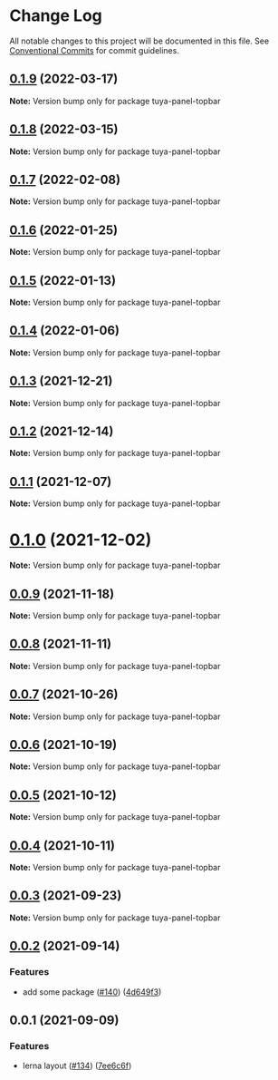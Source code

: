 # Change Log

All notable changes to this project will be documented in this file.
See [Conventional Commits](https://conventionalcommits.org) for commit guidelines.

## [0.1.9](https://github.com/tuya/tuya-panel-kit/compare/tuya-panel-topbar@0.1.8...tuya-panel-topbar@0.1.9) (2022-03-17)

**Note:** Version bump only for package tuya-panel-topbar





## [0.1.8](https://github.com/tuya/tuya-panel-kit/compare/tuya-panel-topbar@0.1.7...tuya-panel-topbar@0.1.8) (2022-03-15)

**Note:** Version bump only for package tuya-panel-topbar





## [0.1.7](https://github.com/tuya/tuya-panel-kit/compare/tuya-panel-topbar@0.1.6...tuya-panel-topbar@0.1.7) (2022-02-08)

**Note:** Version bump only for package tuya-panel-topbar





## [0.1.6](https://github.com/tuya/tuya-panel-kit/compare/tuya-panel-topbar@0.1.5...tuya-panel-topbar@0.1.6) (2022-01-25)

**Note:** Version bump only for package tuya-panel-topbar





## [0.1.5](https://github.com/tuya/tuya-panel-kit/compare/tuya-panel-topbar@0.1.4...tuya-panel-topbar@0.1.5) (2022-01-13)

**Note:** Version bump only for package tuya-panel-topbar





## [0.1.4](https://github.com/tuya/tuya-panel-kit/compare/tuya-panel-topbar@0.1.3...tuya-panel-topbar@0.1.4) (2022-01-06)

**Note:** Version bump only for package tuya-panel-topbar





## [0.1.3](https://github.com/tuya/tuya-panel-kit/compare/tuya-panel-topbar@0.1.2...tuya-panel-topbar@0.1.3) (2021-12-21)

**Note:** Version bump only for package tuya-panel-topbar





## [0.1.2](https://github.com/tuya/tuya-panel-kit/compare/tuya-panel-topbar@0.1.1...tuya-panel-topbar@0.1.2) (2021-12-14)

**Note:** Version bump only for package tuya-panel-topbar





## [0.1.1](https://github.com/tuya/tuya-panel-kit/compare/tuya-panel-topbar@0.0.9...tuya-panel-topbar@0.1.1) (2021-12-07)

**Note:** Version bump only for package tuya-panel-topbar





# [0.1.0](https://github.com/tuya/tuya-panel-kit/compare/tuya-panel-topbar@0.0.9...tuya-panel-topbar@0.1.0) (2021-12-02)

**Note:** Version bump only for package tuya-panel-topbar





## [0.0.9](https://github.com/tuya/tuya-panel-kit/compare/tuya-panel-topbar@0.0.8...tuya-panel-topbar@0.0.9) (2021-11-18)

**Note:** Version bump only for package tuya-panel-topbar





## [0.0.8](https://github.com/tuya/tuya-panel-kit/compare/tuya-panel-topbar@0.0.7...tuya-panel-topbar@0.0.8) (2021-11-11)

**Note:** Version bump only for package tuya-panel-topbar





## [0.0.7](https://github.com/tuya/tuya-panel-kit/compare/tuya-panel-topbar@0.0.6...tuya-panel-topbar@0.0.7) (2021-10-26)

**Note:** Version bump only for package tuya-panel-topbar





## [0.0.6](https://github.com/tuya/tuya-panel-kit/compare/tuya-panel-topbar@0.0.4...tuya-panel-topbar@0.0.6) (2021-10-19)

**Note:** Version bump only for package tuya-panel-topbar





## [0.0.5](https://github.com/tuya/tuya-panel-kit/compare/tuya-panel-topbar@0.0.4...tuya-panel-topbar@0.0.5) (2021-10-12)

**Note:** Version bump only for package tuya-panel-topbar





## [0.0.4](https://github.com/tuya/tuya-panel-kit/compare/tuya-panel-topbar@0.0.3...tuya-panel-topbar@0.0.4) (2021-10-11)

**Note:** Version bump only for package tuya-panel-topbar





## [0.0.3](https://github.com/tuya/tuya-panel-kit/compare/tuya-panel-topbar@0.0.2...tuya-panel-topbar@0.0.3) (2021-09-23)

**Note:** Version bump only for package tuya-panel-topbar





## [0.0.2](https://github.com/tuya/tuya-panel-kit/compare/tuya-panel-topbar@0.0.1...tuya-panel-topbar@0.0.2) (2021-09-14)


### Features

* add some package ([#140](https://github.com/tuya/tuya-panel-kit/issues/140)) ([4d649f3](https://github.com/tuya/tuya-panel-kit/commit/4d649f3020ac96bc9aa16c0d27f925b13244317c))





## 0.0.1 (2021-09-09)


### Features

* lerna layout ([#134](https://github.com/tuya/tuya-panel-kit/issues/134)) ([7ee6c6f](https://github.com/tuya/tuya-panel-kit/commit/7ee6c6fd4f7a3f4131da3099b6b203ba9097fe1d))

